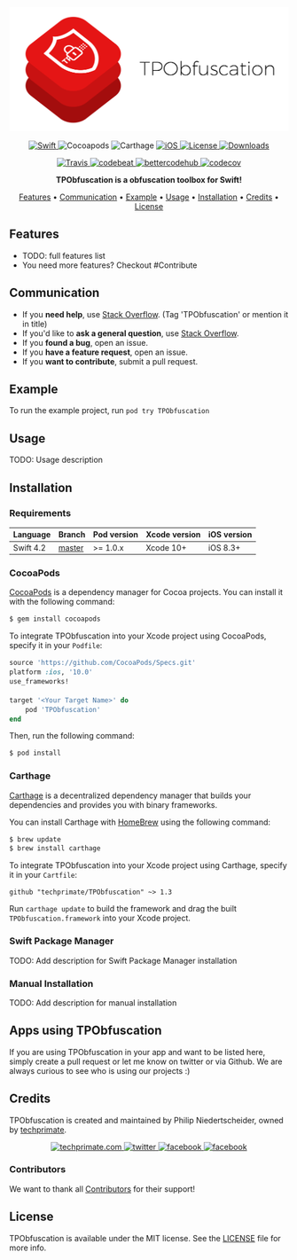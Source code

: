 <p align="center">
	<img src="https://raw.githubusercontent.com/techprimate/TPObfuscation/master/res/header.png" alt="TPObfuscation">
</p>

<p align="center">
	<a href="https://github.com/Carthage/Carthage">
		<img src="https://img.shields.io/badge/language-Swift-orange.svg?style=flat-square" alt="Swift"/>
	</a>
	<img src="https://img.shields.io/cocoapods/v/TPObfuscation.svg?style=flat-square" alt="Cocoapods"/>
	<img src="https://img.shields.io/badge/Carthage-compatible-blue.svg?style=flat-square" alt="Carthage"/>
	<a href="http://cocoapods.org/pods/TPObfuscation">
		<img src="https://img.shields.io/cocoapods/p/TPObfuscation.svg?style=flat-square" alt="iOS"/>
	</a>
	<a href="http://cocoapods.org/pods/TPObfuscation">
		<img src="https://img.shields.io/cocoapods/l/TPObfuscation.svg?style=flat-square" alt="License"/>
	</a>
	<a href="http://cocoapods.org/pods/TPObfuscation">
		<img src="https://img.shields.io/cocoapods/dt/TPObfuscation.svg?style=flat-square" alt="Downloads"/>
	</a>
</p>

<p align="center">
	<a href="https://travis-ci.org/Techprimate/TPObfuscation">
		<img 
src="https://travis-ci.org/Techprimate/TPObfuscation.svg?branch=master&style=flat-square" alt="Travis">
	</a>
	<a href="https://codebeat.co/projects/github-com-techprimate-tpobfuscation-master">
		<img src="https://codebeat.co/badges/f56c8eca-c861-4a19-b4e4-84b77540c4ab"" alt="codebeat">
	</a>
	<a href="https://bettercodehub.com/results/Techprimate/TPObfuscation">
		<img src="https://bettercodehub.com/edge/badge/Techprimate/TPObfuscation" alt="bettercodehub">
	</a>
	<a href="https://codecov.io/gh/techprimate/TPObfuscation">
		<img src="https://img.shields.io/codecov/c/github/techprimate/TPObfuscation.svg?style=flat-square" alt="codecov">
	</a>
</p>

<p align="center">
	<b>
	TPObfuscation is a obfuscation toolbox for Swift!
	</b>
</p>

<p align="center">
    <a href="#features">Features</a>
  • <a href="#communication">Communication</a>
  • <a href="#usage">Example</a>
  • <a href="#usage">Usage</a>
  • <a href="#installation">Installation</a>
  • <a href="#credits">Credits</a>
  • <a href="#license">License</a>
</p>

## Features

- TODO: full features list
- You need more features? Checkout #Contribute

## Communication

- If you **need help**, use [Stack Overflow](http://stackoverflow.com/questions/tagged/TPObfuscation). (Tag 'TPObfuscation' or mention it in title)
- If you'd like to **ask a general question**, use [Stack Overflow](http://stackoverflow.com/questions/tagged/TPObfuscation).
- If you **found a bug**, open an issue.
- If you **have a feature request**, open an issue.
- If you **want to contribute**, submit a pull request.

## Example

To run the example project, run `pod try TPObfuscation`

## Usage

TODO: Usage description

## Installation

### Requirements

| Language  | Branch | Pod version | Xcode version | iOS version |
| --------- | ------ | ----------- | ------------- | ----------- |
| Swift 4.2 | [master](https://github.com/techprimate/TPObfuscation/tree/master) | >= 1.0.x | Xcode 10+ | iOS 8.3+ |

### CocoaPods

[CocoaPods](http://cocoapods.org) is a dependency manager for Cocoa projects. You can install it with the following command:

```bash
$ gem install cocoapods
```

To integrate TPObfuscation into your Xcode project using CocoaPods, specify it in your `Podfile`:

```ruby
source 'https://github.com/CocoaPods/Specs.git'
platform :ios, '10.0'
use_frameworks!

target '<Your Target Name>' do
    pod 'TPObfuscation'
end
```

Then, run the following command:

```bash
$ pod install
```

### Carthage

[Carthage](https://github.com/Carthage/Carthage) is a decentralized dependency manager that builds your dependencies and provides you with binary frameworks.

You can install Carthage with [HomeBrew](http://brew.sh/) using the following command:

```bash
$ brew update
$ brew install carthage
```

To integrate TPObfuscation into your Xcode project using Carthage, specify it in your `Cartfile`:

```ogdl
github "techprimate/TPObfuscation" ~> 1.3
```

Run `carthage update` to build the framework and drag the built `TPObfuscation.framework` into your Xcode project.

### Swift Package Manager

TODO: Add description for Swift Package Manager installation

### Manual Installation

TODO: Add description for manual installation

## Apps using TPObfuscation

If you are using TPObfuscation in your app and want to be listed here, simply create a pull request or let me know on twitter or via Github.
We are always curious to see who is using our projects :)

## Credits

TPObfuscation is created and maintained by Philip Niedertscheider, owned by [techprimate](https://www.github.com/techprimate).

<p align="center">
	<a href="https://www.techprimate.com">
		<img src="https://img.shields.io/badge/www-techprimate.com-lightgrey.svg?style=flat-square" alt="techprimate.com">
	</a>
	<a href="http://twitter.com/techprimate">
	    <img src="https://img.shields.io/badge/twitter-@techprimate-blue.svg?style=flat-square" alt="twitter">
	</a>
	<a href="https://instagram.com/techprimate">
		<img src="https://img.shields.io/badge/instagram-@techprimate-c13584.svg?style=flat-square" alt="facebook">
	</a>
	<a href="https://facebook.com/techprimate">
		<img src="https://img.shields.io/badge/facebook-@techprimate-blue.svg?style=flat-square" alt="facebook">
	</a>
</p>


### Contributors

We want to thank all [Contributors](https://github.com/techprimate/TPObfuscation/graphs/contributors) for their support!

## License

TPObfuscation is available under the MIT license. See the [LICENSE](LICENSE) file for more info.
